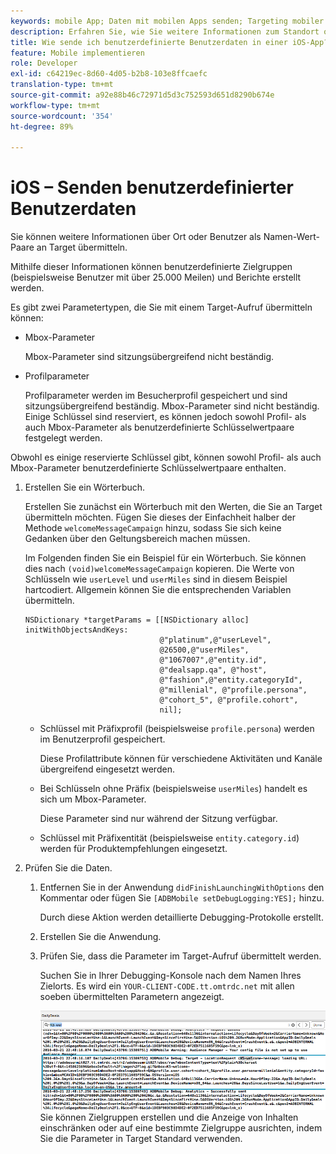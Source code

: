```yaml
---
keywords: mobile App; Daten mit mobilen Apps senden; Targeting mobiler Apps; benutzerdefinierte Daten für Mobilbenutzer; benutzerdefinierte Daten für mobile Apps
description: Erfahren Sie, wie Sie weitere Informationen zum Standort oder zum Benutzer als Name-Wert-Paare an Adobe [!DNL Target] senden können, um benutzerdefinierte Audiencen zu erstellen.
title: Wie sende ich benutzerdefinierte Benutzerdaten in einer iOS-App?
feature: Mobile implementieren
role: Developer
exl-id: c64219ec-8d60-4d05-b2b8-103e8ffcaefc
translation-type: tm+mt
source-git-commit: a92e88b46c72971d5d3c752593d651d8290b674e
workflow-type: tm+mt
source-wordcount: '354'
ht-degree: 89%

---
```


# iOS – Senden benutzerdefinierter Benutzerdaten

Sie können weitere Informationen über Ort oder Benutzer als Namen-Wert-Paare an Target übermitteln.

Mithilfe dieser Informationen können benutzerdefinierte Zielgruppen (beispielsweise Benutzer mit über 25.000 Meilen) und Berichte erstellt werden.

Es gibt zwei Parametertypen, die Sie mit einem Target-Aufruf übermitteln können:

* Mbox-Parameter

   Mbox-Parameter sind sitzungsübergreifend nicht beständig.
* Profilparameter

   Profilparameter werden im Besucherprofil gespeichert und sind sitzungsübergreifend beständig. Mbox-Parameter sind nicht beständig. Einige Schlüssel sind reserviert, es können jedoch sowohl Profil- als auch Mbox-Parameter als benutzerdefinierte Schlüsselwertpaare festgelegt werden.

Obwohl es einige reservierte Schlüssel gibt, können sowohl Profil- als auch Mbox-Parameter benutzerdefinierte Schlüsselwertpaare enthalten.

1. Erstellen Sie ein Wörterbuch.

   Erstellen Sie zunächst ein Wörterbuch mit den Werten, die Sie an Target übermitteln möchten. Fügen Sie dieses der Einfachheit halber der Methode `welcomeMessageCampaign` hinzu, sodass Sie sich keine Gedanken über den Geltungsbereich machen müssen.

   Im Folgenden finden Sie ein Beispiel für ein Wörterbuch. Sie können dies nach `(void)welcomeMessageCampaign` kopieren. Die Werte von Schlüsseln wie `userLevel` und `userMiles` sind in diesem Beispiel hartcodiert. Allgemein können Sie die entsprechenden Variablen übermitteln.

   ```
   NSDictionary *targetParams = [[NSDictionary alloc] initWithObjectsAndKeys: 
                                 @"platinum",@"userLevel", 
                                 @26500,@"userMiles", 
                                 @"1067007",@"entity.id", 
                                 @"dealsapp.qa", @"host", 
                                 @"fashion",@"entity.categoryId", 
                                 @"millenial", @"profile.persona", 
                                 @"cohort_5", @"profile.cohort", 
                                 nil];
   ```

   * Schlüssel mit Präfixprofil (beispielsweise `profile.persona`) werden im Benutzerprofil gespeichert.

      Diese Profilattribute können für verschiedene Aktivitäten und Kanäle übergreifend eingesetzt werden.

   * Bei Schlüsseln ohne Präfix (beispielsweise `userMiles`) handelt es sich um Mbox-Parameter.

      Diese Parameter sind nur während der Sitzung verfügbar.

   * Schlüssel mit Präfixentität (beispielsweise `entity.category.id`) werden für Produktempfehlungen eingesetzt.

1. Prüfen Sie die Daten.
   1. Entfernen Sie in der Anwendung `didFinishLaunchingWithOptions` den Kommentar oder fügen Sie `[ADBMobile setDebugLogging:YES];` hinzu.

      Durch diese Aktion werden detaillierte Debugging-Protokolle erstellt.
   1. Erstellen Sie die Anwendung.
   1. Prüfen Sie, dass die Parameter im Target-Aufruf übermittelt werden.

      Suchen Sie in Ihrer Debugging-Konsole nach dem Namen Ihres Zielorts. Es wird ein `YOUR-CLIENT-CODE.tt.omtrdc.net` mit allen soeben übermittelten Parametern angezeigt.

      ![](assets/mobile-debug.png)
   Sie können Zielgruppen erstellen und die Anzeige von Inhalten einschränken oder auf eine bestimmte Zielgruppe ausrichten, indem Sie die Parameter in Target Standard verwenden.
